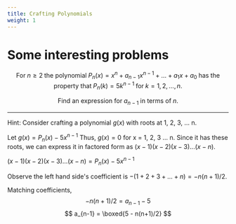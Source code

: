 ```yaml
---
title: Crafting Polynomials
weight: 1
---
```


# Some interesting problems

$$
\text{For} \; n \geq 2 \; \text{the polynomial} \;
P_n(x) = x^n + a_{n-1}x^{n-1} + \dots + a_1x + a_0 \;
\text{has the property that} \;
P_n(k) = 5k^{n-1} \;
\text{for} \; k = 1, 2, \dots, n.
$$

$$
\text{Find an expression for} \; a_{n-1} \; \text{in terms of} \; n.
$$

---

Hint: Consider crafting a polynomial $g(x)$ with roots at 1, 2, 3, ... n.

Let $g(x) = P_n(x) - 5x^{n-1}$
Thus, $g(x) = 0$ for x = 1, 2, 3 ... n.
Since it has these roots, we can express it in factored form as $(x-1)(x-2)(x-3)...(x-n)$.

$(x-1)(x-2)(x-3)...(x-n) = P_n(x) - 5x^{n-1}$

Observe the left hand side's coefficient is $-(1+2+3+ \dots +n) = -n(n+1)/2$.

Matching coefficients, 
$$
-n(n+1)/2 = a_{n-1} - 5
$$
$$
a_{n-1} = \boxed{5 - n(n+1)/2}
$$
